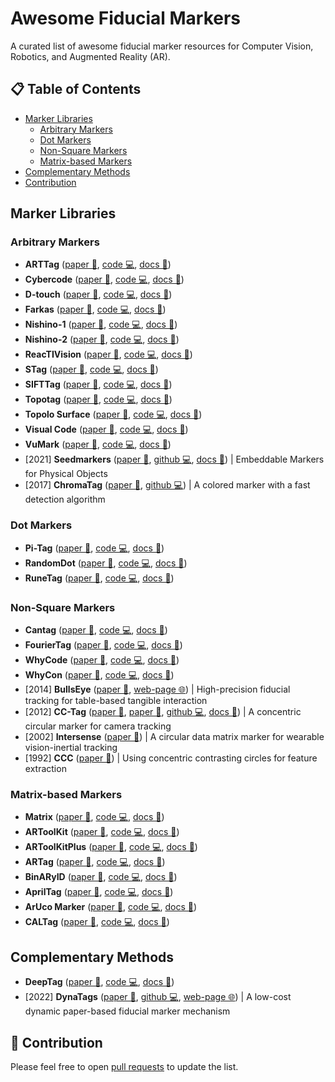 # Awesome Fiducial Markers

A curated list of awesome fiducial marker resources for Computer Vision, Robotics, and Augmented Reality (AR).

## 📋 Table of Contents

- [Marker Libraries](#marker-lists)
  - [Arbitrary Markers](#fm-arbitrary)
  - [Dot Markers](#fm-dot)
  - [Non-Square Markers](#fm-nonsquare)
  - [Matrix-based Markers](#fm-matrix)
- [Complementary Methods](#fm-methods)
- [Contribution](#contribution)

## Marker Libraries <a id="marker-lists"></a>

### Arbitrary Markers <a id="fm-arbitrary"></a>

- **ARTTag** ([paper 📃](https://doi.org/10.1145/2945078.2945116), [code 💻](#), [docs 📂](#))
- **Cybercode** ([paper 📃](https://doi.org/10.1145/354666.354667), [code 💻](#), [docs 📂](#))
- **D-touch** ([paper 📃](#), [code 💻](#), [docs 📂](#))
- **Farkas** ([paper 📃](https://doi.org/10.1109/IECON.2012.6388951), [code 💻](#), [docs 📂](#))
- **Nishino-1** ([paper 📃](#), [code 💻](#), [docs 📂](#))
- **Nishino-2** ([paper 📃](#), [code 💻](#), [docs 📂](#))
- **ReacTIVision** ([paper 📃](#), [code 💻](#), [docs 📂](#))
- **STag** ([paper 📃](#), [code 💻](#), [docs 📂](#))
- **SIFTTag** ([paper 📃](#), [code 💻](#), [docs 📂](#))
- **Topotag** ([paper 📃](#), [code 💻](#), [docs 📂](#))
- **Topolo Surface** ([paper 📃](#), [code 💻](#), [docs 📂](#))
- **Visual Code** ([paper 📃](#), [code 💻](#), [docs 📂](#))
- **VuMark** ([paper 📃](#), [code 💻](#), [docs 📂](#))
- [2021] **Seedmarkers** ([paper 📃](https://doi.org/10.1145/3430524.3440645), [github 💻](https://github.com/volzotan/Seedmarkers), [docs 📂](https://volzo.de/thing/seedmarker/)) | Embeddable Markers for Physical Objects
- [2017] **ChromaTag** ([paper 📃](https://doi.org/10.1109/ICCV.2017.164), [github 💻](https://github.com/CogChameleon/ChromaTag)) | A colored marker with a fast detection algorithm

### Dot Markers <a id="fm-dot"></a>

- **Pi-Tag** ([paper 📃](#), [code 💻](#), [docs 📂](#))
- **RandomDot** ([paper 📃](#), [code 💻](#), [docs 📂](#))
- **RuneTag** ([paper 📃](#), [code 💻](#), [docs 📂](#))

### Non-Square Markers <a id="fm-nonsquare"></a>

- **Cantag** ([paper 📃](#), [code 💻](#), [docs 📂](#))
- **FourierTag** ([paper 📃](#), [code 💻](#), [docs 📂](#))
- **WhyCode** ([paper 📃](#), [code 💻](#), [docs 📂](#))
- **WhyCon** ([paper 📃](#), [code 💻](#), [docs 📂](#))
- [2014] **BullsEye** ([paper 📃](https://dl.acm.org/doi/10.1145/2669485.2669503), [web-page 🌐](https://cavi.au.dk/technologies/bullseye)) | High-precision fiducial tracking for table-based tangible interaction
- [2012] **CC-Tag** ([paper 📃](https://doi.org/10.1109/ICIP.2012.6467121), [paper 📃](https://doi.org/10.1109/CVPR.2016.67), [github 💻](https://github.com/alicevision/CCTag), [docs 📂](https://cctag.readthedocs.io/en/latest/)) | A concentric circular marker for camera tracking
- [2002] **Intersense** ([paper 📃](https://doi.org/10.1109/ISMAR.2002.1115065)) | A circular data matrix marker for wearable vision-inertial tracking
- [1992] **CCC** ([paper 📃](https://doi.org/10.1117/12.56761)) | Using concentric contrasting circles for feature extraction

### Matrix-based Markers <a id="fm-matrix"></a>

- **Matrix** ([paper 📃](#), [code 💻](#), [docs 📂](#))
- **ARToolKit** ([paper 📃](#), [code 💻](#), [docs 📂](#))
- **ARToolKitPlus** ([paper 📃](#), [code 💻](#), [docs 📂](#))
- **ARTag** ([paper 📃](#), [code 💻](#), [docs 📂](#))
- **BinARyID** ([paper 📃](#), [code 💻](#), [docs 📂](#))
- **AprilTag** ([paper 📃](#), [code 💻](#), [docs 📂](#))
- **ArUco Marker** ([paper 📃](#), [code 💻](#), [docs 📂](#))
- **CALTag** ([paper 📃](#), [code 💻](#), [docs 📂](#))

## Complementary Methods <a id="fm-methods"></a>

- **DeepTag** ([paper 📃](#), [code 💻](#), [docs 📂](#))
- [2022] **DynaTags** ([paper 📃](https://dl.acm.org/doi/10.1145/3536221.3556591), [github 💻](https://github.com/FIGLAB/DynaTags), [web-page 🌐](https://www.figlab.com/research/2022/dynatags)) | A low-cost dynamic paper-based fiducial marker mechanism

## 🚀 Contribution <a id="contribution"></a>

Please feel free to open [pull requests](https://github.com/alitourani/awesome-fiducial-marker/pulls) to update the list.
